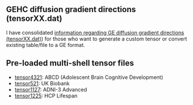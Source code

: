 ## GEHC diffusion gradient directions (tensorXX.dat)

I have consolidated [information regarding GE diffusion gradient directions (tensorXX.dat)](https://raw.githubusercontent.com/mr-jaemin/ge-mri/main/doc/GEHC_tensor.pdf)) for those who want to generate a custom tensor or convert existing table/file to a GE format.

## Pre-loaded multi-shell tensor files
- [tensor4321](https://raw.githubusercontent.com/mr-jaemin/ge-mri/main/tensor/tensor4321.dat): ABCD (Adolescent Brain Cognitive Development)
- [tensor521](https://raw.githubusercontent.com/mr-jaemin/ge-mri/main/tensor/tensor521.dat): UK Biobank
- [tensor1127](https://raw.githubusercontent.com/mr-jaemin/ge-mri/main/tensor/tensor1127.dat): ADNI-3 Advanced
- [tensor1225](https://raw.githubusercontent.com/mr-jaemin/ge-mri/main/tensor/tensor1225.dat): HCP Lifespan
